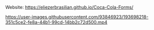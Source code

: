 Website: https://eliezerbrasilian.github.io/Coca-Cola-Forms/


https://user-images.githubusercontent.com/93846923/193698218-351c5ce2-fe8a-44b1-99cd-14bb2c72d500.mp4

